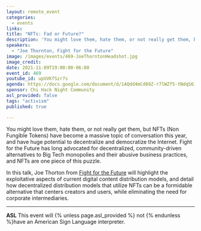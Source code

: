 ```yaml
---
layout: remote_event
categories:
  - events
links: 
title: "NFTs: Fad or Future?"
description: 'You might love them, hate them, or not really get them, but NFTs (Non Fungible Tokens) have become a massive topic of conversation this year, and have huge potential to decentralize and democratize the Internet. Fight for the Future has long advocated for decentralized, community-driven alternatives to Big Tech monopolies and their abusive business practices, and NFTs are one piece of this puzzle.'
speakers:
  - "Joe Thornton, Fight for the Future"
image: /images/events/469-JoeThorntonHeadshot.jpg
image_credit:
date: 2021-11-09T19:00:00-06:00
event_id: 469
youtube_id: upUVKfSzr7s
agenda: https://docs.google.com/document/d/1AQdd4mCd89Z-r7lWZf5-tNdqS6iwtZS_6Fy1I6nTsM8/edit?usp=sharing
sponsor: Chi Hack Night Community
asl_provided: false
tags: "activism"
published: true

---
```


You might love them, hate them, or not really get them, but NFTs (Non Fungible Tokens) have become a massive topic of conversation this year, and have huge potential to decentralize and democratize the Internet. Fight for the Future has long advocated for decentralized, community-driven alternatives to Big Tech monopolies and their abusive business practices, and NFTs are one piece of this puzzle.

In this talk, Joe Thorton from [Fight for the Future](https://www.fightforthefuture.org/) will highlight the exploitative aspects of current digital content distribution models, and detail how decentralized distribution models that utilize NFTs can be a formidable alternative that centers creators and users, while eliminating the need for corporate intermediaries.

---

**ASL** This event will {% unless page.asl_provided %} not {% endunless %}have an American Sign Language interpreter.

